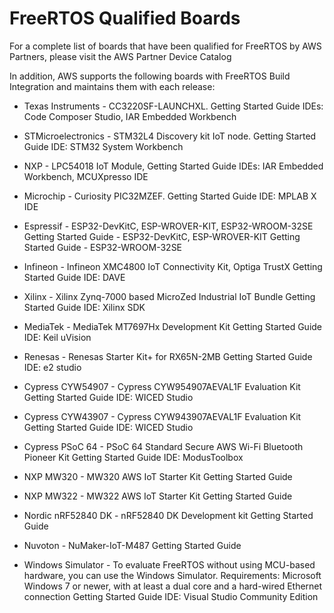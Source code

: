 # FreeRTOS Qualified Boards
For a complete list of boards that have been qualified for FreeRTOS by AWS Partners, please visit the AWS Partner Device Catalog

In addition, AWS supports the following boards with FreeRTOS Build Integration and maintains them with each release:

- Texas Instruments - CC3220SF-LAUNCHXL.
Getting Started Guide
IDEs: Code Composer Studio, IAR Embedded Workbench

- STMicroelectronics - STM32L4 Discovery kit IoT node.
Getting Started Guide
IDE: STM32 System Workbench

- NXP - LPC54018 IoT Module,
Getting Started Guide
IDEs: IAR Embedded Workbench, MCUXpresso IDE

- Microchip - Curiosity PIC32MZEF.
Getting Started Guide
IDE: MPLAB X IDE

- Espressif - ESP32-DevKitC, ESP-WROVER-KIT, ESP32-WROOM-32SE
Getting Started Guide - ESP32-DevKitC, ESP-WROVER-KIT
Getting Started Guide - ESP32-WROOM-32SE

- Infineon - Infineon XMC4800 IoT Connectivity Kit, Optiga TrustX
Getting Started Guide
IDE: DAVE

- Xilinx - Xilinx Zynq-7000 based MicroZed Industrial IoT Bundle
Getting Started Guide
IDE: Xilinx SDK

- MediaTek - MediaTek MT7697Hx Development Kit
Getting Started Guide
IDE: Keil uVision

- Renesas - Renesas Starter Kit+ for RX65N-2MB
Getting Started Guide
IDE: e2 studio

- Cypress CYW54907 - Cypress CYW954907AEVAL1F Evaluation Kit
Getting Started Guide
IDE: WICED Studio

- Cypress CYW43907 - Cypress CYW943907AEVAL1F Evaluation Kit
Getting Started Guide
IDE: WICED Studio

- Cypress PSoC 64 - PSoC 64 Standard Secure AWS Wi-Fi Bluetooth Pioneer Kit
Getting Started Guide
IDE: ModusToolbox

- NXP MW320 - MW320 AWS IoT Starter Kit
Getting Started Guide

- NXP MW322 - MW322 AWS IoT Starter Kit
Getting Started Guide

- Nordic nRF52840 DK - nRF52840 DK Development kit
Getting Started Guide

- Nuvoton - NuMaker-IoT-M487
Getting Started Guide

- Windows Simulator - To evaluate FreeRTOS without using MCU-based hardware, you can use the Windows Simulator.
Requirements: Microsoft Windows 7 or newer, with at least a dual core and a hard-wired Ethernet connection
Getting Started Guide
IDE: Visual Studio Community Edition